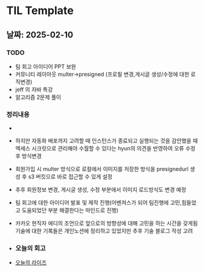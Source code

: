 # TIL Template

## 날짜: 2025-02-10
### TODO
- 팀 회고 아이디어 PPT 보완
- 커뮤니티 레이아웃 multer->presigned (프로필 변경,게시글 생성/수정에 대한 로직변경) 
- jeff 의 자바 특강 
- 알고리즘 2문제 풀이
### 정리내용
- 
- 하지만 자동화 배포까지 고려할 때 인스턴스가 종료되고 실행되는 것을 감안했을 때 엑세스 시크릿으로 관리해야 수월할 수 있다는 hyun의 의견을 반영하여 오류 수정 후 방식변경
- 회원가입 시 multer 방식으로 로컬에서 이미지를 저장한 방식을 presignedurl 생성 후 s3 버킷으로 바로 접근할 수 있게 설정
- 추후 회원정보 변경, 게시글 생성, 수정 부분에서 이미지 로드방식도 변경 예정
- 팀 회고에 대한 아이디어 발표 및 제작 진행(어벤져스가 되어 팀진행에 고민,힘들었고 도움되었던 부분 해결한다는 마인드로 진행)
- 카카오 현직자 에디의 조언으로 앞으로의 방향성에 대해 고민을 하는 시간을 갖게됨 기술에 대한 기록들은 개인노션에 정리하고 있었지만 추후 기술 블로그 작성 고려

- ### 오늘의 회고
- [오늘의 라이즈](/Img/2025-02-10.png)